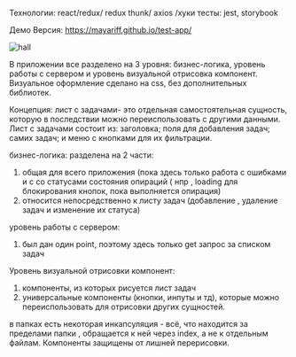 Технологии: react/redux/ redux thunk/ axios /хуки
тесты: jest, storybook

Демо Версия:  https://mayariff.github.io/test-app/

![hall](D:\test-app\src\assets\giv\project.gif)



В приложении все разделено на 3 уровня: бизнес-логика, уровень работы с сервером и уровень визуальной отрисовка компонент.
Визуальное оформление сделано на css, без дополнительных библиотек.

Концепция: лист с задачами- это отдельная самостоятельная сущность, которую в последствии можно переиспользовать с другими данными.
Лист с задачами состоит из: заголовка; поля для добавления задач; самих задач; и меню с кнопками для их фильтрации.


бизнес-логика: разделена на 2 части:
1) общая для всего приложения (пока здесь только работа с ошибками и с со статусами состояния опираций ( нпр , loading для блокирования кнопок, пока выполняется опирация)
2) относится непосредственно к листу задач (добавление , удаление задач и изменение их статуса)

уровень работы с сервером:
1) был дан один point, поэтому здесь только get запрос за списком задач

Уровень визуальной отрисовки компонент:
1) компоненты, из которых рисуется лист задач
2) универсальные компоненты (кнопки, инпуты и тд), которые можно переиспользовать для отрисовки других сущностей.

в папках есть некоторая инкапсуляция - всё, что находится за пределами папки , обращается к ней через index, а не к отдельным файлам.
Компоненты защищены от лишней перерисовки.